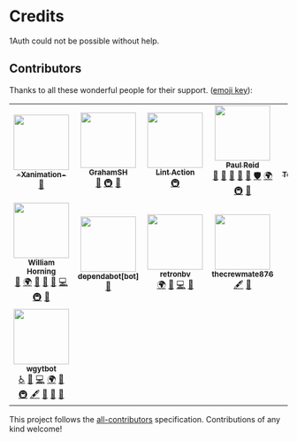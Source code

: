 # Credits

1Auth could not be possible without help.

## Contributors

Thanks to all these wonderful people for their support. ([emoji key](https://allcontributors.org/docs/en/emoji-key)):

<!-- ALL-CONTRIBUTORS-LIST:START - Do not remove or modify this section -->
<!-- prettier-ignore-start -->
<!-- markdownlint-disable -->
<table>
  <tr>
    <td align="center"><a href="https://github.com/devxan"><img src="https://avatars.githubusercontent.com/u/57809064?v=4?s=100" width="100px;" alt=""/><br /><sub><b>-Xanimation-</b></sub></a><br /><a href="#design-devxan" title="Design">🎨</a></td>
    <td align="center"><a href="https://grahamsh.com/"><img src="https://avatars.githubusercontent.com/u/64214252?v=4?s=100" width="100px;" alt=""/><br /><sub><b>GrahamSH</b></sub></a><br /><a href="#design-GrahamSH-LLK" title="Design">🎨</a> <a href="#infra-GrahamSH-LLK" title="Infrastructure (Hosting, Build-Tools, etc)">🚇</a> <a href="#business-GrahamSH-LLK" title="Business development">💼</a></td>
    <td align="center"><a href="https://github.com/samuelmeuli/lint-action"><img src="https://avatars.githubusercontent.com/u/59283862?v=4?s=100" width="100px;" alt=""/><br /><sub><b>Lint Action</b></sub></a><br /><a href="#infra-lint-action" title="Infrastructure (Hosting, Build-Tools, etc)">🚇</a></td>
    <td align="center"><a href="https://paul-s-reid.com/web-dev"><img src="https://avatars.githubusercontent.com/u/61329810?v=4?s=100" width="100px;" alt=""/><br /><sub><b>Paul Reid</b></sub></a><br /><a href="#design-RedGuy12" title="Design">🎨</a> <a href="#ideas-RedGuy12" title="Ideas, Planning, & Feedback">🤔</a> <a href="#maintenance-RedGuy12" title="Maintenance">🚧</a> <a href="https://github.com/onedotprojects/auth/issues?q=author%3ARedGuy12" title="Bug reports">🐛</a> <a href="https://github.com/onedotprojects/auth/pulls?q=is%3Apr+reviewed-by%3ARedGuy12" title="Reviewed Pull Requests">👀</a> <a href="#security-RedGuy12" title="Security">🛡️</a> <a href="#translation-RedGuy12" title="Translation">🌍</a> <a href="#infra-RedGuy12" title="Infrastructure (Hosting, Build-Tools, etc)">🚇</a> <a href="#business-RedGuy12" title="Business development">💼</a></td>
    <td align="center"><a href="https://github.com/Touchcreator"><img src="https://avatars.githubusercontent.com/u/64277067?v=4?s=100" width="100px;" alt=""/><br /><sub><b>TouchIsNotAGoodCoder</b></sub></a><br /><a href="#business-Touchcreator" title="Business development">💼</a></td>
  </tr>
  <tr>
    <td align="center"><a href="https://github.com/wgyt"><img src="https://avatars.githubusercontent.com/u/68466727?v=4?s=100" width="100px;" alt=""/><br /><sub><b>William Horning</b></sub></a><br /><a href="https://github.com/onedotprojects/auth/pulls?q=is%3Apr+reviewed-by%3Awgyt" title="Reviewed Pull Requests">👀</a> <a href="#translation-wgyt" title="Translation">🌍</a> <a href="https://github.com/onedotprojects/auth/issues?q=author%3Awgyt" title="Bug reports">🐛</a> <a href="#ideas-wgyt" title="Ideas, Planning, & Feedback">🤔</a> <a href="#design-wgyt" title="Design">🎨</a> <a href="https://github.com/onedotprojects/auth/commits?author=wgyt" title="Code">💻</a> <a href="#infra-wgyt" title="Infrastructure (Hosting, Build-Tools, etc)">🚇</a> <a href="#business-wgyt" title="Business development">💼</a></td>
    <td align="center"><a href="https://github.com/apps/dependabot"><img src="https://avatars.githubusercontent.com/in/29110?v=4?s=100" width="100px;" alt=""/><br /><sub><b>dependabot[bot]</b></sub></a><br /><a href="https://github.com/onedotprojects/auth/commits?author=dependabot[bot]" title="Documentation">📖</a></td>
    <td align="center"><a href="https://retronbv.github.io/"><img src="https://avatars.githubusercontent.com/u/49005044?v=4?s=100" width="100px;" alt=""/><br /><sub><b>retronbv</b></sub></a><br /><a href="#translation-retronbv" title="Translation">🌍</a> <a href="#ideas-retronbv" title="Ideas, Planning, & Feedback">🤔</a> <a href="https://github.com/onedotprojects/auth/commits?author=retronbv" title="Code">💻</a> <a href="#business-retronbv" title="Business development">💼</a></td>
    <td align="center"><a href="https://thecrewmate876.github.io/"><img src="https://avatars.githubusercontent.com/u/76265544?v=4?s=100" width="100px;" alt=""/><br /><sub><b>thecrewmate876</b></sub></a><br /><a href="#content-thecrewmate876" title="Content">🖋</a> <a href="#business-thecrewmate876" title="Business development">💼</a></td>
    <td align="center"><a href="https://github.com/apps/transifex-integration"><img src="https://avatars.githubusercontent.com/in/18568?v=4?s=100" width="100px;" alt=""/><br /><sub><b>transifex-integration[bot]</b></sub></a><br /><a href="https://github.com/onedotprojects/auth/commits?author=transifex-integration[bot]" title="Documentation">📖</a> <a href="https://github.com/onedotprojects/auth/commits?author=transifex-integration[bot]" title="Code">💻</a> <a href="#translation-transifex-integration[bot]" title="Translation">🌍</a></td>
  </tr>
  <tr>
    <td align="center"><a href="https://wgyt.tk/"><img src="https://avatars.githubusercontent.com/u/83586655?v=4?s=100" width="100px;" alt=""/><br /><sub><b>wgytbot</b></sub></a><br /><a href="#a11y-wgytbot" title="Accessibility">️️️️♿️</a> <a href="#ideas-wgytbot" title="Ideas, Planning, & Feedback">🤔</a> <a href="https://github.com/onedotprojects/auth/commits?author=wgytbot" title="Code">💻</a> <a href="#translation-wgytbot" title="Translation">🌍</a> <a href="#data-wgytbot" title="Data">🔣</a> <a href="#infra-wgytbot" title="Infrastructure (Hosting, Build-Tools, etc)">🚇</a> <a href="#content-wgytbot" title="Content">🖋</a> <a href="https://github.com/onedotprojects/auth/commits?author=wgytbot" title="Documentation">📖</a> <a href="#design-wgytbot" title="Design">🎨</a> <a href="#business-wgytbot" title="Business development">💼</a></td>
  </tr>
</table>

<!-- markdownlint-restore -->
<!-- prettier-ignore-end -->

<!-- ALL-CONTRIBUTORS-LIST:END -->

This project follows the [all-contributors](https://github.com/all-contributors/all-contributors) specification. Contributions of any kind welcome!
